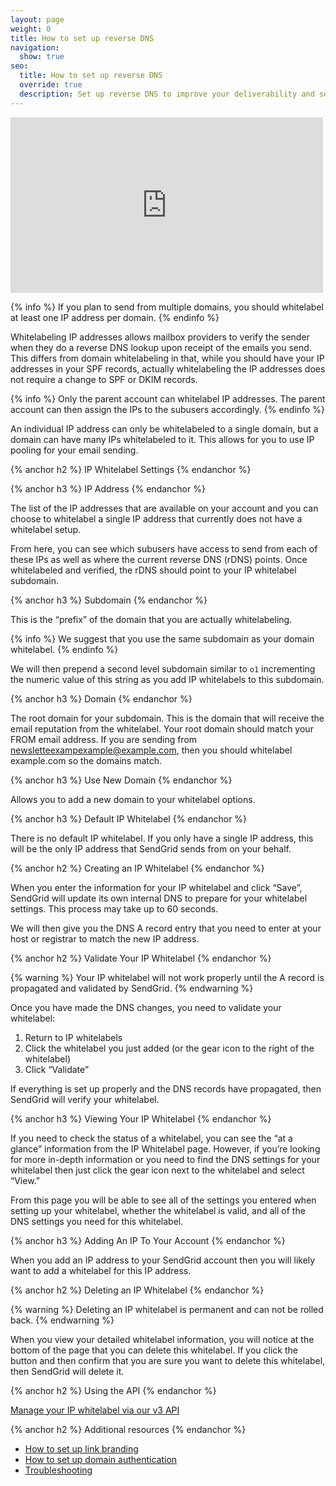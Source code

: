 ```yaml
---
layout: page
weight: 0
title: How to set up reverse DNS
navigation:
  show: true
seo:
  title: How to set up reverse DNS
  override: true
  description: Set up reverse DNS to improve your deliverability and security of your emails.
---
```


<iframe src="https://player.vimeo.com/video/149816616" width="500" height="281" frameborder="0" webkitallowfullscreen mozallowfullscreen allowfullscreen></iframe>

{% info %}
If you plan to send from multiple domains, you should whitelabel at least one IP address per domain.
{% endinfo %}

Whitelabeling IP addresses allows mailbox providers to verify the sender when they do a reverse DNS lookup upon receipt of the emails you send. This differs from domain whitelabeling in that, while you should have your IP addresses in your SPF records, actually whitelabeling the IP addresses does not require a change to SPF or DKIM records.

{% info %}
Only the parent account can whitelabel IP addresses. The parent account can then assign the IPs to the subusers accordingly.
{% endinfo %}

An individual IP address can only be whitelabeled to a single domain, but a domain can have many IPs whitelabeled to it. This allows for you to use IP pooling for your email sending.

{% anchor h2 %}
IP Whitelabel Settings
{% endanchor %}

{% anchor h3 %}
IP Address
{% endanchor %}

The list of the IP addresses that are available on your account and you can choose to whitelabel a single IP address that currently does not have a whitelabel setup.

From here, you can see which subusers have access to send from each of these IPs as well as where the current reverse DNS (rDNS) points. Once whitelabeled and verified, the rDNS should point to your IP whitelabel subdomain.

{% anchor h3 %}
Subdomain
{% endanchor %}

This is the “prefix” of the domain that you are actually whitelabeling.

{% info %}
We suggest that you use the same subdomain as your domain whitelabel.
{% endinfo %}

We will then prepend a second level subdomain similar to ```o1``` incrementing the numeric value of this string as you add IP whitelabels to this subdomain.

{% anchor h3 %}
Domain
{% endanchor %}

The root domain for your subdomain. This is the domain that will receive the email reputation from the whitelabel. Your root domain should match your FROM email address. If you are sending from newsletteexampexample@example.com, then you should whitelabel example.com so the domains match.

{% anchor h3 %}
Use New Domain
{% endanchor %}

Allows you to add a new domain to your whitelabel options.

{% anchor h3 %}
Default IP Whitelabel
{% endanchor %}

There is no default IP whitelabel. If you only have a single IP address, this will be the only IP address that SendGrid sends from on your behalf.

{% anchor h2 %}
Creating an IP Whitelabel
{% endanchor %}

When you enter the information for your IP whitelabel and click “Save”, SendGrid will update its own internal DNS to prepare for your whitelabel settings. This process may take up to 60 seconds.

We will then give you the DNS A record entry that you need to enter at your host or registrar to match the new IP address.

{% anchor h2 %}
Validate Your IP Whitelabel
{% endanchor %}

{% warning %}
Your IP whitelabel will not work properly until the A record is propagated and validated by SendGrid.
{% endwarning %}

Once you have made the DNS changes, you need to validate your whitelabel:

1. Return to IP whitelabels
2. Click the whitelabel you just added (or the gear icon to the right of the whitelabel)
3. Click “Validate”

If everything is set up properly and the DNS records have propagated, then SendGrid will verify your whitelabel.

{% anchor h3 %}
Viewing Your IP Whitelabel
{% endanchor %}

If you need to check the status of a whitelabel, you can see the “at a glance” information from the IP Whitelabel page. However, if you’re looking for more in-depth information or you need to find the DNS settings for your whitelabel then just click the gear icon next to the whitelabel and select “View.”

From this page you will be able to see all of the settings you entered when setting up your whitelabel, whether the whitelabel is valid, and all of the DNS settings you need for this whitelabel.

{% anchor h3 %}
Adding An IP To Your Account
{% endanchor %}

When you add an IP address to your SendGrid account then you will likely want to add a whitelabel for this IP address.

{% anchor h2 %}
Deleting an IP Whitelabel
{% endanchor %}

{% warning %}
Deleting an IP whitelabel is permanent and can not be rolled back.
{% endwarning %}

When you view your detailed whitelabel information, you will notice at the bottom of the page that you can delete this whitelabel. If you click the button and then confirm that you are sure you want to delete this whitelabel, then SendGrid will delete it.

{% anchor h2 %}
Using the API
{% endanchor %}

[Manage your IP whitelabel via our v3 API]({{root_url}}/API_Reference/Web_API_v3/Whitelabel/ips.html)

{% anchor h2 %}
Additional resources
{% endanchor %}

- [How to set up link branding]({{root_url}}/User_Guide/Settings/Sender_authentication/How_to_set_up_link_branding.html)
- [How to set up domain authentication]({{root_url}}/User_Guide/Settings/Sender_authentication/How_to_set_up_domain_authentication.html)
- [Troubleshooting]({{root_url}}/User_Guide/Settings/Sender_authentication/Troubleshooting.html)
